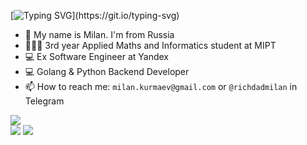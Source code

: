 [![Typing SVG](https://readme-typing-svg.herokuapp.com?font=Fira+Code&weight=500&duration=4000&pause=500&color=B891E6&random=false&width=435&lines=Hi+there!%F0%9F%91%8B;Welcome+to+my+GitHub+profile!)](https://git.io/typing-svg)

* 👋 My name is Milan. I'm from Russia
* 👨🏻‍💻 3rd year Applied Maths and Informatics student at MIPT
* 💻 Ex Software Engineer at Yandex
* 💻 Golang & Python Backend Developer
* 📫 How to reach me: `milan.kurmaev@gmail.com` or `@richdadmilan` in Telegram  

![](http://github-profile-summary-cards.vercel.app/api/cards/profile-details?username=themeelanoid&theme=material_palenight)  
![](http://github-profile-summary-cards.vercel.app/api/cards/repos-per-language?username=themeelanoid&theme=material_palenight)
![](http://github-profile-summary-cards.vercel.app/api/cards/stats?username=themeelanoid&theme=material_palenight)
